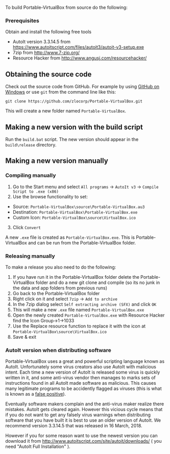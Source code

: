 To build Portable-VirtualBox from source do the following:

### Prerequisites

Obtain and install the following free tools

* AutoIt version 3.3.14.5 from https://www.autoitscript.com/files/autoit3/autoit-v3-setup.exe
* 7zip from http://www.7-zip.org/
* Resource Hacker from http://www.angusj.com/resourcehacker/

## Obtaining the source code

Check out the source code from GitHub. For example by using [GitHub on Windows](http://windows.github.com/) or use `git` from the command line like this:

`git clone https://github.com/zlocorp/Portable-VirtualBox.git`

This will create a new folder named `Portable-VirtualBox`.

## Making a new version with the build script

Run the `build.bat` script. The new version should appear in the `build\release` directory.

## Making a new version manually

### Compiling manually

1. Go to the Start menu and select `All programs` -> `AutoIt v3` -> `Compile Script to .exe (x86)`
2. Use the browse functionality to set:
  * Source: `Portable-VirtualBox\source\Portable-VirtualBox.au3`
  * Destination: `Portable-VirtualBox\Portable-VirtualBox.exe`
  * Custom Icon: `Portable-VirtualBox\source\VirtualBox.ico`
3. Click `Convert`

A new `.exe` file is created as `Portable-VirtualBox.exe`. This is Portable-VirtualBox and can be run from the Portable-VirtualBox folder.

### Releasing manually

To make a release you also need to do the following:

1. If you have run it in the Portable-VirtualBox folder delete the Portable-VirtualBox folder and do a new git clone and compile (so its no junk in the data and app folders from previous runs)
2. Go back to the Portable-VirtualBox folder
3. Right click on it and select `7zip` -> `Add to archive`
4. In the 7zip dialog select `Self extracting archive (SFX)` and click `OK` 
5. This will make a new `.exe` file named `Portable-VirtualBox.exe`
6. Open the newly created `Portable-VirtualBox.exe` with Resource Hacker find the Icon Group->1->1033
7. Use the Replace resource function to replace it with the icon at `Portable-VirtualBox\source\VirtualBox.ico`
8. Save & exit

### AutoIt version when distributing software

Portable-VirtualBox uses a great and powerful scripting language known as AutoIt. Unfortunately some virus creators also use AutoIt with malicious intent. Each time a new version of AutoIt is released some virus is quickly written in it, and some anti-virus vendor then manages to marks sets of instructions found in all AutoIt made software as malicious. This causes many legitimate programs to be accidently flagged as viruses (this is what is known as a [false positive](https://en.wikipedia.org/wiki/Antivirus_software#Problems_caused_by_false_positives)).

Eventually software makers complain and the anti-virus maker realize there mistakes. AutoIt gets cleared again. However this vicious cycle means that if you do not want to get any falsely virus warnings when distributing software that you have built it is best to use an older version of AutoIt. We recommend version 3.3.14.5 that was released in 16 March, 2018. 

However if you for some reason want to use the newest version you can download it from http://www.autoitscript.com/site/autoit/downloads/ ( you need "AutoIt Full Installation" ).
